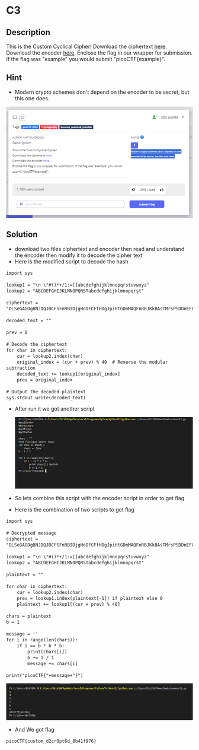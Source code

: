 # **C3**
## **Description**
This is the Custom Cyclical Cipher!
Download the ciphertext [here](https://artifacts.picoctf.net/c_titan/47/ciphertext).
Download the encoder [here](https://artifacts.picoctf.net/c_titan/47/convert.py).
Enclose the flag in our wrapper for submission. If the flag was "example" you would submit "picoCTF{example}".
## **Hint**
- Modern crypto schemes don't depend on the encoder to be secret, but this one does.
  
![c3](./images/c3.PNG)
## **Solution**
- download two files ciphertext and encoder then read and understand the encoder then modify it to decode the cipher text
- Here is the modified script to decode the hash
```
import sys

lookup1 = "\n \"#()*+/1:=[]abcdefghijklmnopqrstuvwxyz"
lookup2 = "ABCDEFGHIJKLMNOPQRSTabcdefghijklmnopqrst"

ciphertext = "DLSeGAGDgBNJDQJDCFSFnRBIDjgHoDFCFtHDgJpiHtGDmMAQFnRBJKkBAsTMrsPSDDnEFCFtIbEDtDCIbFCFtHTJDKerFldbFObFCFtLBFkBAAAPFnRBJGEkerFlcPgKkImHnIlATJDKbTbFOkdNnsgbnJRMFnRBNAFkBAAAbrcbTKAkOgFpOgFpOpkBAAAAAAAiClFGIPFnRBaKliCgClFGtIBAAAAAAAOgGEkImHnIl"

decoded_text = ""

prev = 0

# Decode the ciphertext
for char in ciphertext:
    cur = lookup2.index(char)
    original_index = (cur + prev) % 40  # Reverse the modular subtraction
    decoded_text += lookup1[original_index]
    prev = original_index

# Output the decoded plaintext
sys.stdout.write(decoded_text)
```
- After run it we got another script

  ![c3](./images/c31.PNG)
- So lets combine this script with the encoder script in order to get flag
- Here is the combination of two scripts to get flag

```
import sys

# Decrypted message
ciphertext = "DLSeGAGDgBNJDQJDCFSFnRBIDjgHoDFCFtHDgJpiHtGDmMAQFnRBJKkBAsTMrsPSDDnEFCFtIbEDtDCIbFCFtHTJDKerFldbFObFCFtLBFkBAAAPFnRBJGEkerFlcPgKkImHnIlATJDKbTbFOkdNnsgbnJRMFnRBNAFkBAAAbrcbTKAkOgFpOgFpOpkBAAAAAAAiClFGIPFnRBaKliCgClFGtIBAAAAAAAOgGEkImHnIl"

lookup1 = "\n \"#()*+/1:=[]abcdefghijklmnopqrstuvwxyz"
lookup2 = "ABCDEFGHIJKLMNOPQRSTabcdefghijklmnopqrst"

plaintext = ""

for char in ciphertext:
    cur = lookup2.index(char)
    prev = lookup1.index(plaintext[-1]) if plaintext else 0
    plaintext += lookup1[(cur + prev) % 40]

chars = plaintext
b = 1

message = ''
for i in range(len(chars)):
    if i == b * b * b:
        print(chars[i])
        b += 1 / 1
        message += chars[i]

print("picoCTF{"+message+"}")
```

  ![c3](./images/c32.PNG)
- And We got flag
```
picoCTF{custom_d2cr0pt6d_8b41f976}
```

